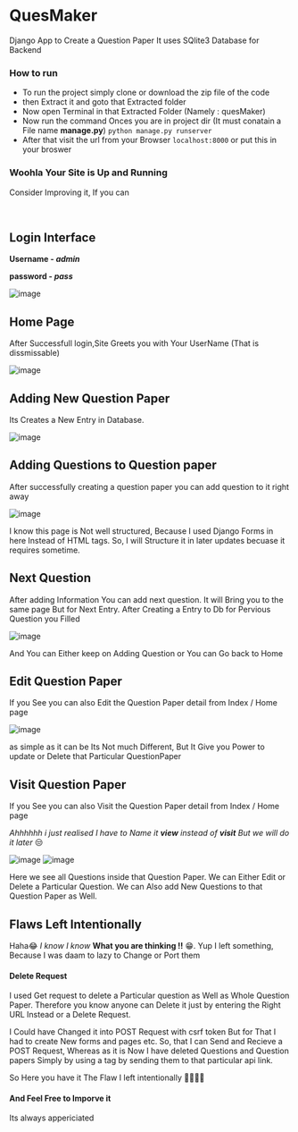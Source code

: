 # QuesMaker
Django App to Create a Question Paper
It uses SQlite3 Database for Backend 

### How to run
- To run the project simply clone or download the zip file of the code
- then Extract it and goto that Extracted folder
- Now open Terminal in that Extracted Folder (Namely : quesMaker)
- Now run the command Onces you are in project dir (It must conatain a File name **manage.py**)
`python manage.py runserver`
- After that visit the url from your Browser `localhost:8000` or put this in your broswer

### Woohla Your Site is Up and Running
Consider Improving it, If you can

<br>

## Login Interface 

__Username - *admin*__

__password - *pass*__

![image](https://user-images.githubusercontent.com/72795959/144738054-72c8115a-7215-4b9b-9d74-7f571ff4292b.png)

## Home Page
After Successfull login,Site Greets you with Your UserName (That is dissmissable)

![image](https://user-images.githubusercontent.com/72795959/144738079-c08984a8-4299-41ca-8145-6999992831af.png)


## Adding New Question Paper
Its Creates a New Entry in Database.

![image](https://user-images.githubusercontent.com/72795959/144738148-49836575-430c-4692-a89c-a37093e47ce8.png)


## Adding Questions to Question paper
After successfully creating a question paper you can add question to it right away

![image](https://user-images.githubusercontent.com/72795959/144738194-86d8c827-8892-4fae-b39b-7c05cff9eb0f.png)

I know this page is Not well structured, Because I used Django Forms in here Instead of HTML tags.
So, I will Structure it in later updates becuase it requires sometime.

## Next Question
After adding Information You can add next question.
It will Bring you to the same page But for Next Entry.
After Creating a Entry to Db for Pervious Question you Filled

![image](https://user-images.githubusercontent.com/72795959/144738521-6b0fe06a-6a3a-4bd7-9a69-908c9b3c47a7.png)

And You can Either keep on Adding Question or You can Go back to Home


## Edit Question Paper
If you See you can also Edit the Question Paper detail from Index / Home page 

![image](https://user-images.githubusercontent.com/72795959/144738583-f0cbd84c-fb9c-4261-a42e-a384a8d1f3cb.png)

as simple as it can be
Its Not much Different, But It Give you Power to update or Delete that Particular QuestionPaper

## Visit Question Paper
If you See you can also Visit the Question Paper detail from Index / Home page

*Ahhhhhh i just realised I have to Name it __view__ instead of __visit__ But we will do it later* 😒

![image](https://user-images.githubusercontent.com/72795959/144738822-4dda761c-5040-48fd-8a7a-0d4c38d85171.png)
![image](https://user-images.githubusercontent.com/72795959/144738832-3ca77614-3a61-4f2f-b0c9-6bb6277f7963.png)

Here we see all Questions inside that Question Paper.
We can Either Edit or Delete a Particular Question.
We can Also add New Questions to that Question Paper as Well.


## Flaws Left Intentionally
Haha😂 _I know I know_ __What you are thinking !!__ 😁. 
Yup I left something, Because I was daam to lazy to Change or Port them

#### Delete Request 
I used Get request to delete a Particular question as Well as Whole Question Paper. 
Therefore you know anyone can Delete it just by entering the Right URL Instead or a Delete Request.

I Could have Changed it into POST Request with csrf token But for That I had to create New forms and pages etc. 
So, that I can Send and Recieve a POST Request, Whereas as it is Now I have deleted Questions and Question papers 
Simply by using a <a> tag by sending them to that particular api link.
  
So Here you have it 
  The Flaw I left intentionally 🤷‍♀️🤷‍♂️
  
#### And Feel Free to Imporve it 
  Its always appericiated
